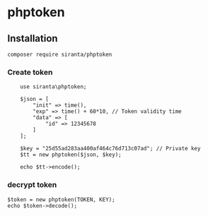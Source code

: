 # phptoken

## Installation
```
composer require siranta/phptoken
```

### Create token
```
	use siranta\phptoken;
	
	$json = [
		"init" => time(),
		"exp" => time() + 60*10, // Token validity time
		"data" => [
			"id" => 12345678
		]
	];

	$key = "25d55ad283aa400af464c76d713c07ad"; // Private key
	$tt = new phptoken($json, $key);

	echo $tt->encode();
```

### decrypt token
```
$token = new phptoken(TOKEN, KEY);
echo $token->decode();
```